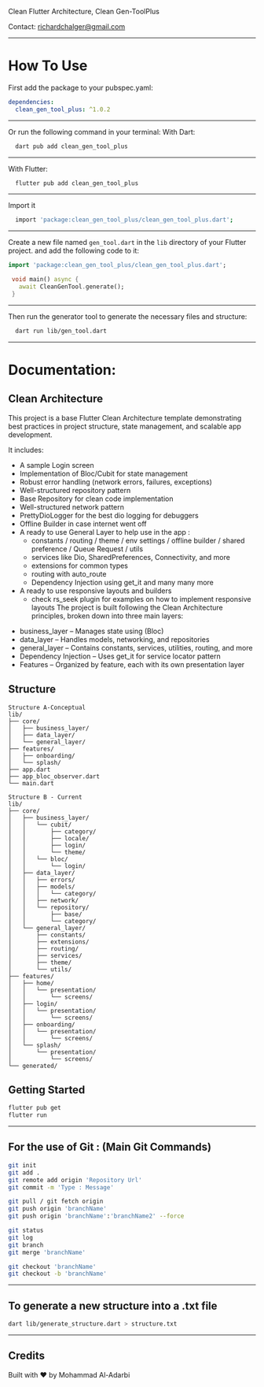 Clean Flutter Architecture,
Clean Gen-ToolPlus

Contact: richardchalger@gmail.com

---
# How To Use

First add the package to your pubspec.yaml:
```yaml
dependencies:
  clean_gen_tool_plus: ^1.0.2
```
---
Or run the following command in your terminal:
With Dart:
```bash
  dart pub add clean_gen_tool_plus
```
---
With Flutter:
```bash
  flutter pub add clean_gen_tool_plus
```
---
Import it
```bash
  import 'package:clean_gen_tool_plus/clean_gen_tool_plus.dart';
```
---
Create a new file named `gen_tool.dart` in the `lib` directory of your Flutter project.
and add the following code to it:
```dart
import 'package:clean_gen_tool_plus/clean_gen_tool_plus.dart';

 void main() async {
   await CleanGenTool.generate();
 }
```
---
Then run the generator tool to generate the necessary files and structure:
```bash
  dart run lib/gen_tool.dart
```
---
# Documentation:
## Clean Architecture

This project is a base Flutter Clean Architecture template demonstrating best practices in project
structure,
state management, and scalable app development.

It includes:

- A sample Login screen
- Implementation of Bloc/Cubit for state management
- Robust error handling (network errors, failures, exceptions)
- Well-structured repository pattern
- Base Repository for clean code implementation
- Well-structured network pattern
- PrettyDioLogger for the best dio logging for debuggers
- Offline Builder in case internet went off
- A ready to use General Layer to help use in the app :
    * constants / routing / theme / env settings / offline builder / shared preference / Queue Request / utils 
    * services like Dio, SharedPreferences, Connectivity, and more 
    * extensions for common types
    * routing with auto_route
    * Dependency Injection using get_it
  and many many more
- A ready to use responsive layouts and builders
  * check rs_seek plugin for examples on how to implement responsive layouts
The project is built following the Clean Architecture principles, broken down into three main
layers:

* business_layer – Manages state using (Bloc)
* data_layer – Handles models, networking, and repositories
* general_layer – Contains constants, services, utilities, routing, and more
* Dependency Injection – Uses get_it for service locator pattern
* Features – Organized by feature, each with its own presentation layer

## Structure

```
Structure A-Conceptual
lib/
├── core/
│   ├── business_layer/
│   ├── data_layer/
│   └── general_layer/
├── features/
│   ├── onboarding/
│   └── splash/
├── app.dart
├── app_bloc_observer.dart
└── main.dart
```

```
Structure B - Current
lib/
├── core/
│   ├── business_layer/
│   │   └── cubit/
│   │       ├── category/
│   │       ├── locale/
│   │       ├── login/        
│   │       └── theme/
│   │   └── bloc/
│   │       └── login/
│   ├── data_layer/
│   │   ├── errors/
│   │   ├── models/
│   │   │   └── category/
│   │   ├── network/
│   │   └── repository/
│   │       ├── base/
│   │       └── category/
│   └── general_layer/
│       ├── constants/
│       ├── extensions/
│       ├── routing/
│       ├── services/
│       ├── theme/
│       └── utils/
├── features/
│   ├── home/
│   │   └── presentation/
│   │       └── screens/
│   ├── login/               
│   │   └── presentation/
│   │       └── screens/
│   ├── onboarding/
│   │   └── presentation/
│   │       └── screens/
│   └── splash/
│       └── presentation/
│           └── screens/
└── generated/
```

## Getting Started

```bash
flutter pub get
flutter run
```

---

## For the use of Git : (Main Git Commands)

```bash
git init
git add .
git remote add origin 'Repository Url'
git commit -m 'Type : Message'

git pull / git fetch origin
git push origin 'branchName'
git push origin 'branchName':'branchName2' --force

git status
git log
git branch
git merge 'branchName'

git checkout 'branchName'
git checkout -b 'branchName'
```

---

## To generate a new structure into a .txt file

```bash
dart lib/generate_structure.dart > structure.txt
```

---

## Credits
Built with ❤️ by Mohammad Al-Adarbi